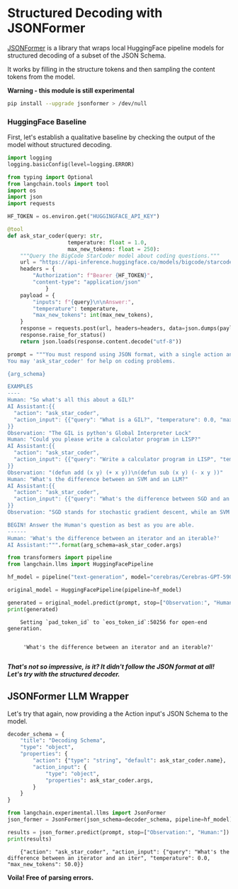 # Structured Decoding with JSONFormer

[JSONFormer](https://github.com/1rgs/jsonformer) is a library that wraps local HuggingFace pipeline models for structured decoding of a subset of the JSON Schema.

It works by filling in the structure tokens and then sampling the content tokens from the model.

**Warning - this module is still experimental**

<!-- WARNING: THIS FILE WAS AUTOGENERATED! DO NOT EDIT! Instead, edit the notebook w/the location & name as this file. -->


```bash
pip install --upgrade jsonformer > /dev/null
```

### HuggingFace Baseline

First, let's establish a qualitative baseline by checking the output of the model without structured decoding.


```python
import logging
logging.basicConfig(level=logging.ERROR)
```


```python
from typing import Optional
from langchain.tools import tool
import os
import json
import requests

HF_TOKEN = os.environ.get("HUGGINGFACE_API_KEY")

@tool
def ask_star_coder(query: str, 
                   temperature: float = 1.0,
                   max_new_tokens: float = 250):
    """Query the BigCode StarCoder model about coding questions."""
    url = "https://api-inference.huggingface.co/models/bigcode/starcoder"
    headers = {
        "Authorization": f"Bearer {HF_TOKEN}",
        "content-type": "application/json"
            }
    payload = {
        "inputs": f"{query}\n\nAnswer:",
        "temperature": temperature,
        "max_new_tokens": int(max_new_tokens),
    }
    response = requests.post(url, headers=headers, data=json.dumps(payload))
    response.raise_for_status()
    return json.loads(response.content.decode("utf-8"))
```


```python
prompt = """You must respond using JSON format, with a single action and single action input.
You may 'ask_star_coder' for help on coding problems.

{arg_schema}

EXAMPLES
----
Human: "So what's all this about a GIL?"
AI Assistant:{{
  "action": "ask_star_coder",
  "action_input": {{"query": "What is a GIL?", "temperature": 0.0, "max_new_tokens": 100}}"
}}
Observation: "The GIL is python's Global Interpreter Lock"
Human: "Could you please write a calculator program in LISP?"
AI Assistant:{{
  "action": "ask_star_coder",
  "action_input": {{"query": "Write a calculator program in LISP", "temperature": 0.0, "max_new_tokens": 250}}
}}
Observation: "(defun add (x y) (+ x y))\n(defun sub (x y) (- x y ))"
Human: "What's the difference between an SVM and an LLM?"
AI Assistant:{{
  "action": "ask_star_coder",
  "action_input": {{"query": "What's the difference between SGD and an SVM?", "temperature": 1.0, "max_new_tokens": 250}}
}}
Observation: "SGD stands for stochastic gradient descent, while an SVM is a Support Vector Machine."

BEGIN! Answer the Human's question as best as you are able.
------
Human: 'What's the difference between an iterator and an iterable?'
AI Assistant:""".format(arg_schema=ask_star_coder.args)
```


```python
from transformers import pipeline
from langchain.llms import HuggingFacePipeline

hf_model = pipeline("text-generation", model="cerebras/Cerebras-GPT-590M", max_new_tokens=200)

original_model = HuggingFacePipeline(pipeline=hf_model)

generated = original_model.predict(prompt, stop=["Observation:", "Human:"])
print(generated)
```

<CodeOutputBlock lang="python">

```
    Setting `pad_token_id` to `eos_token_id`:50256 for open-end generation.


     'What's the difference between an iterator and an iterable?'
    
```

</CodeOutputBlock>

***That's not so impressive, is it? It didn't follow the JSON format at all! Let's try with the structured decoder.***

## JSONFormer LLM Wrapper

Let's try that again, now providing a the Action input's JSON Schema to the model.


```python
decoder_schema = {
    "title": "Decoding Schema",
    "type": "object",
    "properties": {
        "action": {"type": "string", "default": ask_star_coder.name},
        "action_input": {
            "type": "object",
            "properties": ask_star_coder.args,
        }
    }
}
```


```python
from langchain.experimental.llms import JsonFormer
json_former = JsonFormer(json_schema=decoder_schema, pipeline=hf_model)
```


```python
results = json_former.predict(prompt, stop=["Observation:", "Human:"])
print(results)
```

<CodeOutputBlock lang="python">

```
    {"action": "ask_star_coder", "action_input": {"query": "What's the difference between an iterator and an iter", "temperature": 0.0, "max_new_tokens": 50.0}}
```

</CodeOutputBlock>

**Voila! Free of parsing errors.**
